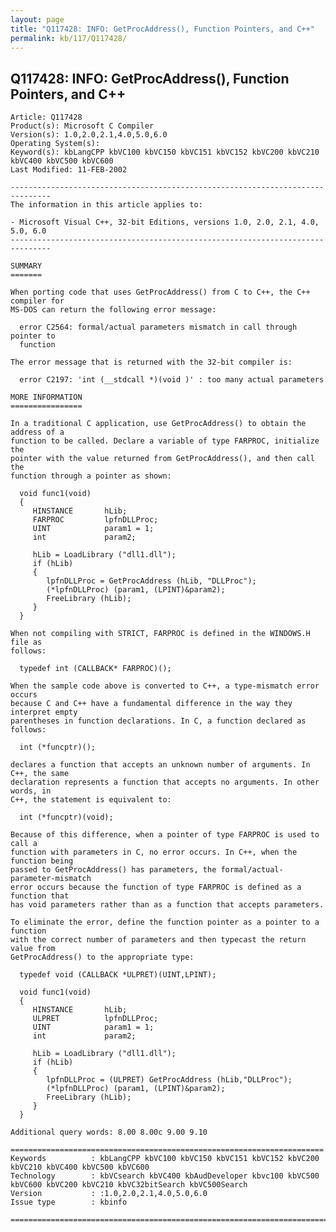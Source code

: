 ```yaml
---
layout: page
title: "Q117428: INFO: GetProcAddress(), Function Pointers, and C++"
permalink: kb/117/Q117428/
---
```


## Q117428: INFO: GetProcAddress(), Function Pointers, and C++

	Article: Q117428
	Product(s): Microsoft C Compiler
	Version(s): 1.0,2.0,2.1,4.0,5.0,6.0
	Operating System(s): 
	Keyword(s): kbLangCPP kbVC100 kbVC150 kbVC151 kbVC152 kbVC200 kbVC210 kbVC400 kbVC500 kbVC600
	Last Modified: 11-FEB-2002
	
	-------------------------------------------------------------------------------
	The information in this article applies to:
	
	- Microsoft Visual C++, 32-bit Editions, versions 1.0, 2.0, 2.1, 4.0, 5.0, 6.0 
	-------------------------------------------------------------------------------
	
	SUMMARY
	=======
	
	When porting code that uses GetProcAddress() from C to C++, the C++ compiler for
	MS-DOS can return the following error message:
	
	  error C2564: formal/actual parameters mismatch in call through pointer to
	  function
	
	The error message that is returned with the 32-bit compiler is:
	
	  error C2197: 'int (__stdcall *)(void )' : too many actual parameters
	
	MORE INFORMATION
	================
	
	In a traditional C application, use GetProcAddress() to obtain the address of a
	function to be called. Declare a variable of type FARPROC, initialize the
	pointer with the value returned from GetProcAddress(), and then call the
	function through a pointer as shown:
	
	  void func1(void)
	  {
	     HINSTANCE       hLib;
	     FARPROC         lpfnDLLProc;
	     UINT            param1 = 1;
	     int             param2;
	
	     hLib = LoadLibrary ("dll1.dll");
	     if (hLib)
	     {
	        lpfnDLLProc = GetProcAddress (hLib, "DLLProc");
	        (*lpfnDLLProc) (param1, (LPINT)&param2);
	        FreeLibrary (hLib);
	     }
	  }
	
	When not compiling with STRICT, FARPROC is defined in the WINDOWS.H file as
	follows:
	
	  typedef int (CALLBACK* FARPROC)();
	
	When the sample code above is converted to C++, a type-mismatch error occurs
	because C and C++ have a fundamental difference in the way they interpret empty
	parentheses in function declarations. In C, a function declared as follows:
	
	  int (*funcptr)();
	
	declares a function that accepts an unknown number of arguments. In C++, the same
	declaration represents a function that accepts no arguments. In other words, in
	C++, the statement is equivalent to:
	
	  int (*funcptr)(void);
	
	Because of this difference, when a pointer of type FARPROC is used to call a
	function with parameters in C, no error occurs. In C++, when the function being
	passed to GetProcAddress() has parameters, the formal/actual-parameter-mismatch
	error occurs because the function of type FARPROC is defined as a function that
	has void parameters rather than as a function that accepts parameters.
	
	To eliminate the error, define the function pointer as a pointer to a function
	with the correct number of parameters and then typecast the return value from
	GetProcAddress() to the appropriate type:
	
	  typedef void (CALLBACK *ULPRET)(UINT,LPINT);
	
	  void func1(void)
	  {
	     HINSTANCE       hLib;
	     ULPRET          lpfnDLLProc;
	     UINT            param1 = 1;
	     int             param2;
	
	     hLib = LoadLibrary ("dll1.dll");
	     if (hLib)
	     {
	        lpfnDLLProc = (ULPRET) GetProcAddress (hLib,"DLLProc");
	        (*lpfnDLLProc) (param1, (LPINT)&param2);
	        FreeLibrary (hLib);
	     }
	  }
	
	Additional query words: 8.00 8.00c 9.00 9.10
	
	======================================================================
	Keywords          : kbLangCPP kbVC100 kbVC150 kbVC151 kbVC152 kbVC200 kbVC210 kbVC400 kbVC500 kbVC600 
	Technology        : kbVCsearch kbVC400 kbAudDeveloper kbvc100 kbVC500 kbVC600 kbVC200 kbVC210 kbVC32bitSearch kbVC500Search
	Version           : :1.0,2.0,2.1,4.0,5.0,6.0
	Issue type        : kbinfo
	
	=============================================================================
	

